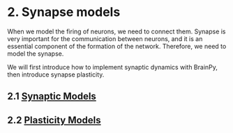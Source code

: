 # 2. Synapse models

When we model the firing of neurons, we need to connect them. Synapse is very important for the communication between neurons, and it is an essential component of the formation of the network. Therefore, we need to model the synapse.

We will first introduce how to implement synaptic dynamics with BrainPy, then introduce synapse plasticity.

## 2.1 [Synaptic Models](synapse/dynamics.md)

## 2.2 [Plasticity Models](synapse/plasticity.md)

